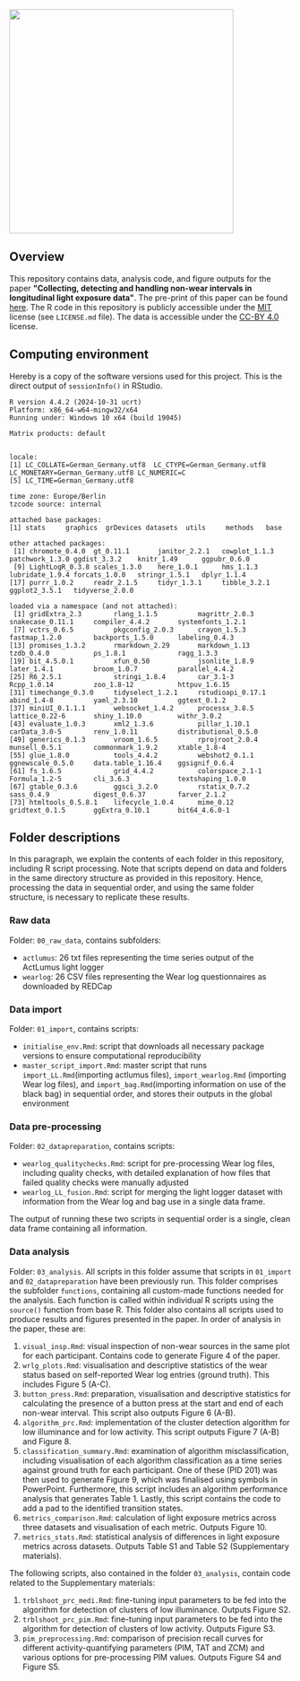 <img src="https://github.com/tscnlab/Templates/blob/main/logo/logo_with_text-01.png" width="400"/>

## Overview
This repository contains data, analysis code, and figure outputs for the paper **"Collecting, detecting and handling non-wear intervals in longitudinal light exposure data"**. The pre-print of this paper can be found [here](https://www.biorxiv.org/content/10.1101/2024.12.23.627604v1). The R code in this repository is publicly accessible under the [MIT](https://opensource.org/license/mit) license (see `LICENSE.md` file). The data is accessible under the [CC-BY 4.0](https://creativecommons.org/licenses/by/4.0/) license.  

## Computing environment
Hereby is a copy of the software versions used for this project. This is the direct output of `sessionInfo()` in RStudio. 

```
R version 4.4.2 (2024-10-31 ucrt)
Platform: x86_64-w64-mingw32/x64
Running under: Windows 10 x64 (build 19045)

Matrix products: default


locale:
[1] LC_COLLATE=German_Germany.utf8  LC_CTYPE=German_Germany.utf8    LC_MONETARY=German_Germany.utf8 LC_NUMERIC=C                   
[5] LC_TIME=German_Germany.utf8    

time zone: Europe/Berlin
tzcode source: internal

attached base packages:
[1] stats     graphics  grDevices datasets  utils     methods   base     

other attached packages:
 [1] chromote_0.4.0  gt_0.11.1       janitor_2.2.1   cowplot_1.1.3   patchwork_1.3.0 ggdist_3.3.2    knitr_1.49      ggpubr_0.6.0   
 [9] LightLogR_0.3.8 scales_1.3.0    here_1.0.1      hms_1.1.3       lubridate_1.9.4 forcats_1.0.0   stringr_1.5.1   dplyr_1.1.4    
[17] purrr_1.0.2     readr_2.1.5     tidyr_1.3.1     tibble_3.2.1    ggplot2_3.5.1   tidyverse_2.0.0

loaded via a namespace (and not attached):
 [1] gridExtra_2.3        rlang_1.1.5          magrittr_2.0.3       snakecase_0.11.1     compiler_4.4.2       systemfonts_1.2.1   
 [7] vctrs_0.6.5          pkgconfig_2.0.3      crayon_1.5.3         fastmap_1.2.0        backports_1.5.0      labeling_0.4.3      
[13] promises_1.3.2       rmarkdown_2.29       markdown_1.13        tzdb_0.4.0           ps_1.8.1             ragg_1.3.3          
[19] bit_4.5.0.1          xfun_0.50            jsonlite_1.8.9       later_1.4.1          broom_1.0.7          parallel_4.4.2      
[25] R6_2.5.1             stringi_1.8.4        car_3.1-3            Rcpp_1.0.14          zoo_1.8-12           httpuv_1.6.15       
[31] timechange_0.3.0     tidyselect_1.2.1     rstudioapi_0.17.1    abind_1.4-8          yaml_2.3.10          ggtext_0.1.2        
[37] miniUI_0.1.1.1       websocket_1.4.2      processx_3.8.5       lattice_0.22-6       shiny_1.10.0         withr_3.0.2         
[43] evaluate_1.0.3       xml2_1.3.6           pillar_1.10.1        carData_3.0-5        renv_1.0.11          distributional_0.5.0
[49] generics_0.1.3       vroom_1.6.5          rprojroot_2.0.4      munsell_0.5.1        commonmark_1.9.2     xtable_1.8-4        
[55] glue_1.8.0           tools_4.4.2          webshot2_0.1.1       ggnewscale_0.5.0     data.table_1.16.4    ggsignif_0.6.4      
[61] fs_1.6.5             grid_4.4.2           colorspace_2.1-1     Formula_1.2-5        cli_3.6.3            textshaping_1.0.0   
[67] gtable_0.3.6         ggsci_3.2.0          rstatix_0.7.2        sass_0.4.9           digest_0.6.37        farver_2.1.2        
[73] htmltools_0.5.8.1    lifecycle_1.0.4      mime_0.12            gridtext_0.1.5       ggExtra_0.10.1       bit64_4.6.0-1        
```
## Folder descriptions
In this paragraph, we explain the contents of each folder in this repository, including R script processing. Note that scripts depend on data and folders in the same directory structure as provided in this repository. Hence, processing the data in sequential order, and using the same folder structure, is necessary to replicate these results. 

### Raw data
Folder: `00_raw_data`, contains subfolders:
- `actlumus`: 26 txt files representing the time series output of the ActLumus light logger
- `wearlog`: 26 CSV files representing the Wear log questionnaires as downloaded by REDCap

### Data import
Folder: `01_import`, contains scripts:
- `initialise_env.Rmd`: script that downloads all necessary package versions to ensure computational reproducibility
- `master_script_import.Rmd`: master script that runs `import_LL.Rmd`(importing actlumus files), `import_wearlog.Rmd` (importing Wear log files), and `import_bag.Rmd`(importing information on use of the black bag) in sequential order, and stores their outputs in the global environment

### Data pre-processing
Folder: `02_datapreparation`, contains scripts:
- `wearlog_qualitychecks.Rmd`: script for pre-processing Wear log files, including quality checks, with detailed explanation of how files that failed quality checks were manually adjusted
- `wearlog_LL_fusion.Rmd`: script for merging the light logger dataset with information from the Wear log and bag use in a single data frame.

The output of running these two scripts in sequential order is a single, clean data frame containing all information.

### Data analysis
Folder: `03_analysis`. All scripts in this folder assume that scripts in `01_import` and `02_datapreparation` have been previously run. 
This folder comprises the subfolder `functions`, containing all custom-made functions needed for the analysis. Each function is called within individual R scripts using the `source()` function from base R.
This folder also contains all scripts used to produce results and figures presented in the paper. In order of analysis in the paper, these are:
1. `visual_insp.Rmd`: visual inspection of non-wear sources in the same plot for each participant. Contains code to generate Figure 4 of the paper.
2. `wrlg_plots.Rmd`: visualisation and descriptive statistics of the wear status based on self-reported Wear log entries (ground truth). This includes Figure 5 (A-C).
3. `button_press.Rmd`: preparation, visualisation and descriptive statistics for calculating the presence of a button press at the start and end of each non-wear interval. This script also outputs Figure 6 (A-B).
4. `algorithm_prc.Rmd`: implementation of the cluster detection algorithm for low illuminance and for low activity. This script outputs Figure 7 (A-B) and Figure 8.
5. `classification_summary.Rmd`: examination of algorithm misclassification, including visualisation of each algorithm classification as a time series against ground truth for each participant. One of these (PID 201) was then used to generate Figure 9, which was finalised using symbols in PowerPoint. Furthermore, this script includes an algorithm performance analysis that generates Table 1. Lastly, this script contains the code to add a pad to the identified transition states.
6. `metrics_comparison.Rmd`: calculation of light exposure metrics across three datasets and visualisation of each metric. Outputs Figure 10.
7. `metrics_stats.Rmd`: statistical analysis of differences in light exposure metrics across datasets. Outputs Table S1 and Table S2 (Supplementary materials).

The following scripts, also contained in the folder `03_analysis`, contain code related to the Supplementary materials:
1. `trblshoot_prc_medi.Rmd`: fine-tuning input parameters to be fed into the algorithm for detection of clusters of low illuminance. Outputs Figure S2.
2. `trblshoot_prc_pim.Rmd`: fine-tuning input parameters to be fed into the algorithm for detection of clusters of low activity. Outputs Figure S3.
3. `pim_preprocessing.Rmd`: comparison of precision recall curves for different activity-quantifying parameters (PIM, TAT and ZCM) and various options for pre-processing PIM values. Outputs Figure S4 and Figure S5.
